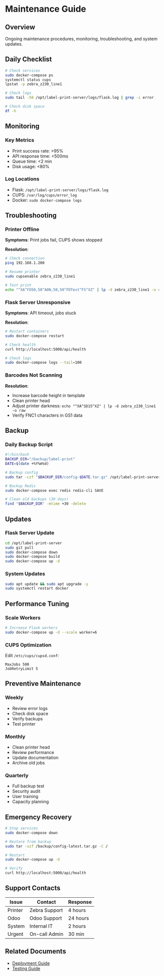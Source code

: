 # Maintenance Guide

## Overview
Ongoing maintenance procedures, monitoring, troubleshooting, and system updates.

## Daily Checklist

```bash
# Check services
sudo docker-compose ps
systemctl status cups
lpstat -p zebra_z230_line1

# Check logs
sudo tail -50 /opt/label-print-server/logs/flask.log | grep -i error

# Check disk space
df -h
```

## Monitoring

### Key Metrics
- Print success rate: >95%
- API response time: <500ms
- Queue time: <2 min
- Disk usage: <80%

### Log Locations
- Flask: `/opt/label-print-server/logs/flask.log`
- CUPS: `/var/log/cups/error_log`
- Docker: `sudo docker-compose logs`

## Troubleshooting

### Printer Offline

**Symptoms**: Print jobs fail, CUPS shows stopped

**Resolution**:
```bash
# Check connection
ping 192.168.1.200

# Resume printer
sudo cupsenable zebra_z230_line1

# Test print
echo "^XA^FO50,50^A0N,50,50^FDTest^FS^XZ" | lp -d zebra_z230_line1 -o raw
```

### Flask Server Unresponsive

**Symptoms**: API timeout, jobs stuck

**Resolution**:
```bash
# Restart containers
sudo docker-compose restart

# Check health
curl http://localhost:5000/api/health

# Check logs
sudo docker-compose logs --tail=100
```

### Barcodes Not Scanning

**Resolution**:
- Increase barcode height in template
- Clean printer head
- Adjust printer darkness: `echo "^XA^SD15^XZ" | lp -d zebra_z230_line1 -o raw`
- Verify FNC1 characters in GS1 data

## Backup

### Daily Backup Script
```bash
#!/bin/bash
BACKUP_DIR="/backup/label-print"
DATE=$(date +%Y%m%d)

# Backup config
sudo tar -czf "$BACKUP_DIR/config-$DATE.tar.gz" /opt/label-print-server

# Backup Redis
sudo docker-compose exec redis redis-cli SAVE

# Clean old backups (30 days)
find "$BACKUP_DIR" -mtime +30 -delete
```

## Updates

### Flask Server Update
```bash
cd /opt/label-print-server
sudo git pull
sudo docker-compose down
sudo docker-compose build
sudo docker-compose up -d
```

### System Updates
```bash
sudo apt update && sudo apt upgrade -y
sudo systemctl restart docker
```

## Performance Tuning

### Scale Workers
```bash
# Increase Flask workers
sudo docker-compose up -d --scale worker=6
```

### CUPS Optimization
Edit `/etc/cups/cupsd.conf`:
```
MaxJobs 500
JobRetryLimit 5
```

## Preventive Maintenance

### Weekly
- Review error logs
- Check disk space
- Verify backups
- Test printer

### Monthly
- Clean printer head
- Review performance
- Update documentation
- Archive old jobs

### Quarterly
- Full backup test
- Security audit
- User training
- Capacity planning

## Emergency Recovery

```bash
# Stop services
sudo docker-compose down

# Restore from backup
sudo tar -xzf /backup/config-latest.tar.gz -C /

# Restart
sudo docker-compose up -d

# Verify
curl http://localhost:5000/api/health
```

## Support Contacts

| Issue | Contact | Response |
|-------|---------|----------|
| Printer | Zebra Support | 4 hours |
| Odoo | Odoo Support | 24 hours |
| System | Internal IT | 2 hours |
| Urgent | On-call Admin | 30 min |

## Related Documents
- [Deployment Guide](deployment.md)
- [Testing Guide](testing.md)
